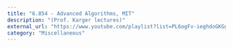 ```yaml
---
title: "6.854 - Advanced Algorithms, MIT"
description: "(Prof. Karger lectures)"
external_url: "https://www.youtube.com/playlist?list=PL6ogFv-ieghdoGKGg2Bik3Gl1glBTEu8c"
category: "Miscellaneous"
---
```

